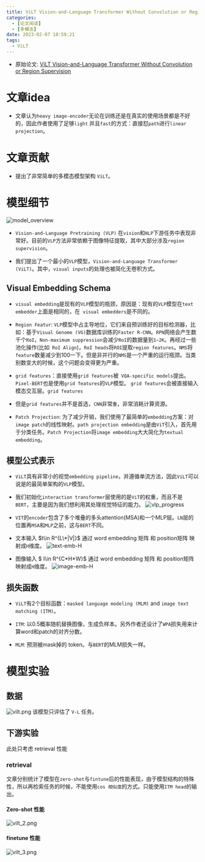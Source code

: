 ```yaml
---
title: ViLT Vision-and-Language Transformer Without Convolution or Region Supervision
categories:
  - [论文阅读]
  - [多模态]
date: 2023-02-07 18:59:21
tags:
  - ViLT
---
```


* 原始论文: [ViLT Vision-and-Language Transformer Without Convolution or Region Supervision](https://proceedings.mlr.press/v139/kim21k.html)

# 文章idea
* 文章认为`heavy image-encoder`无论在训练还是在真实的使用场景都是不好的，因此作者使用了足够`light` 并且`fast`的方式：直接怼`path`进行`linear projection`。

# 文章贡献
* 提出了非常简单的多模态模型架构 `ViLT`。

# 模型细节
![model_overview](./model_overview.png)
* `Vision-and-Language Pretraining (VLP)` 在`vision`和`NLP`下游任务中表现非常好。目前的`VLP`方法非常依赖于图像特征提取，其中大部分涉及`region supervision`。

* 我们提出了一个最小的`VLP`模型，`Vision-and-Language Transformer (ViLT)`。其中，`visual inputs`的处理也被简化无卷积方式。

## Visual Embedding Schema
* `visual embedding`是现有的`VLP`模型的瓶颈，原因是：现有的`VLP`模型在`text embedder`上面是相同的，在` visual embedders`是不同的。
* `Region Featur`: `VLP`模型中占主导地位，它们来自预训练好的目标检测器，比如：基于`Visual Genome (VG)`数据库训练的`Faster R-CNN`。`RPN`网络会产生数千个`RoI`，`Non-maximum suppression`会减少`RoI`的数据量到`1~2K`。再经过一些池化操作(比如` RoI Align`)，`RoI heads`将`ROI`提取`region features`。`NMS`将`feature`数量减少到100一下。但是非并行的`NMS`是一个严重的运行瓶颈。当类别数变大的时候，这个问题会变得更为严重。

* `grid features`：直接使用`grid features`被` VQA-specific models`提出。
`Pixel-BERT`也是使用`grid features`的`VLP`模型。
`grid features`会被直接输入模态交互层。`grid features`
* 但是`grid features`并不是首选，`CNN`非常`重`，非常消耗计算资源。

* `Patch Projection`: 为了减少开销，我们使用了最简单的`embedding`方案：对`image patch`的线性映射。`path projection embedding`是由`ViT`引入，首先用于分类任务。`Patch Projection`将`image embedding`大大简化为`textual embedding`。

## 模型公式表示
* `ViLT`具有非常小的视觉`embedding pipeline`，并遵循单流方法，因此`ViLT`可以说是的最简单架构的`VLP`模型。

* 我们初始化`interaction transformer`层使用的是`ViT`的权重，而且不是`BERT`，主要是因为我们想利用其处理视觉特征的能力。
![vlp_progress](./vlp_progress.png)

* `VIT`的`encoder`包含了多个堆叠的多头attention(MSA)和一个MLP层。`LN`层的位置再`MSA`和`MLP`之前，这与`BERT`不同。


* 文本输入 $t\in R^{L\*|V|}$ 通过 word embedding 矩阵 和 position矩阵 映射成`H`维度。
![text-emb-H](./text-emb-H.png)

* 图像输入 $ I\in R^{C\*H\*W}$ 通过 word embedding 矩阵 和 position矩阵 映射成`H`维度。
![image-emb-H](./image-emb-H.png)

## 损失函数
* `ViLT`有2个目标函数：`masked language modeling (MLM)` and `image text matching (ITM)`。

* `ITM`: 以0.5概率随机替换图像，生成负样本。另外作者还设计了`WPA`损失用来计算word和patch的对齐分数。
* `MLM`: 预测被mask掉的 token。与`BERT`的MLM损失一样。

# 模型实验
## 数据
![vilt.png](./vilt.png)
该模型只评估了 `V-L` 任务。

## 下游实验
此处只考虑 retrieval 性能
### retrieval
文章分别统计了模型在`zero-shot`与`fintune`后的性能表现，由于模型结构的特殊性，所以再检索任务的时候，不能使用`cos 相似度`的方式。只能使用`ITM head`的输出。
#### Zero-shot 性能
![vilt_2.png](./vilt_2.png)

#### finetune 性能
![vilt_3.png](./vilt_3.png)